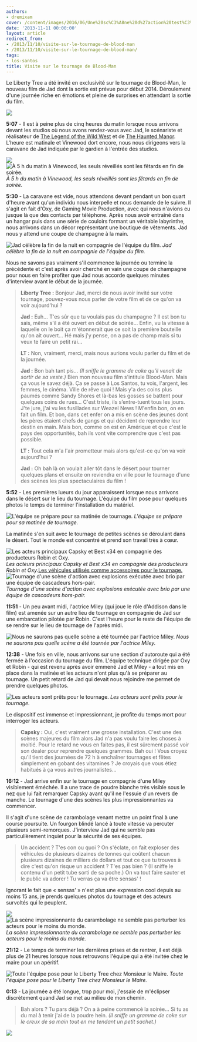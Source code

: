 ```yaml
---
authors:
- dremixam
cover: /content/images/2016/06/Une%20sc%C3%A8ne%20d%27action%20test%C3%A9%20avant%20d%27%C3%AAtre%20r%C3%A9alis%C3%A9%20.jpg
date: '2013-11-11 00:00:00'
layout: article
redirect_from:
- /2013/11/10/visite-sur-le-tournage-de-blood-man
- /2013/11/10/visite-sur-le-tournage-de-blood-man/
tags:
- los-santos
title: Visite sur le tournage de Blood-Man
---
```



Le Liberty Tree a été invité en exclusivité sur le tournage de Blood-Man, le nouveau film de Jad dont la sortie est prévue pour début 2014. Déroulement d'une journée riche en émotions et pleine de surprises en attendant la sortie du film.

![](/content/images/2016/06/Blood-Man%20premier%20poster.png)

**5:07** - Il est à peine plus de cinq heures du matin lorsque nous arrivons devant les studios où nous avons rendez-vous avec Jad, le scénariste et réalisateur de [The Legend of the Wild West](http://www.youtube.com/watch?v=cumIvrqCMOo) et de [The Haunted Manor](http://www.youtube.com/watch?v=YTYzBeGbdRg). L'heure est matinale et Vinewood dort encore, nous nous dirigeons vers la caravane de Jad indiquée par le gardien à l'entrée des studios.

![](/content/images/2016/06/vinewood%20studios%20entrance.jpg)
![À 5 h du matin à Vinewood, les seuls réveillés sont les fêtards en fin de soirée.](/content/images/2016/06/caravane.jpg)
_À 5 h du matin à Vinewood, les seuls réveillés sont les fêtards en fin de soirée._

**5:30** - La caravane est vide, nous attendons devant pendant un bon quart d'heure avant qu'un individu nous interpelle et nous demande de le suivre. Il s'agit en fait d'Oxy, de Gaming Movie Production, avec qui nous n'avions eu jusque là que des contacts par téléphone. Après nous avoir entraîné dans un hangar puis dans une série de couloirs formant un véritable labyrinthe, nous arrivons dans un décor représentant une boutique de vêtements. Jad nous y attend une coupe de champagne à la main.

![Jad célèbre la fin de la nuit en compagnie de l'équipe du film.](/content/images/2016/06/Dans%20la%20maison%20du%20maire%20avec%20le%20r%C3%A9alisateur%20Jad%20en%20premier%20plan%20ainsi%20que%20quelques%20acteurs%20%28%20best_x34%20et%20Pro_Ninja_98%20ect.%29%20.jpg)
_Jad célèbre la fin de la nuit en compagnie de l'équipe du film._

Nous ne savons pas vraiment s'il commence la journée ou termine la précédente et c'est après avoir cherché en vain une coupe de champagne pour nous en faire profiter que Jad nous accorde quelques minutes d'interview avant le début de la journée.

> **Liberty Tree :** Bonjour Jad, merci de nous avoir invité sur votre tournage, pouvez-vous nous parler de votre film et de ce qu'on va voir aujourd'hui ?
> 
> **Jad :** Euh… T'es sûr que tu voulais pas du champagne ? Il est bon tu sais, même s'il a été ouvert en début de soirée… Enfin, vu la vitesse à laquelle on le boit ça m'étonnerait que ce soit la première bouteille qu'on ait ouvert… Hé mais j'y pense, on a pas de champ mais si tu veux te faire un petit rai…
> 
> **LT :** Non, vraiment, merci, mais nous aurions voulu parler du film et de la journée.
> 
> **Jad :** Bon bah tant pis… _(Il sniffe le gramme de coke qu'il venait de sortir de sa veste.)_ Bien mon nouveau film s'intitule Blood-Man. Mais ça vous le savez déjà. Ça se passe à Los Santos, tu vois, l'argent, les femmes, le cinéma. Ville de rêve quoi ! Mais y'a des coins plus paumés comme Sandy Shores et là-bas les gosses se battent pour quelques coins de rues… C'est triste, ils s’entre-tuent tous les jours. J'te jure, j'ai vu les fusillades sur Weazel News ! M'enfin bon, on en fait un film. Et bon, dans cet enfer on a mis en scène des jeunes dont les pères étaient chefs de gangs et qui décident de reprendre leur destin en main. Mais bon, comme on est en Amérique et que c'est le pays des opportunités, bah ils vont vite comprendre que c'est pas possible.
> 
> **LT :** Tout cela m'a l'air prometteur mais alors qu'est-ce qu'on va voir aujourd'hui ?
> 
> **Jad :** Oh bah là on voulait aller tôt dans le désert pour tourner quelques plans et ensuite on reviendra en ville pour le tournage d'une des scènes les plus spectaculaires du film !

**5:52** - Les premières lueurs du jour apparaissent lorsque nous arrivons dans le désert sur le lieu du tournage. L'équipe du film pose pour quelques photos le temps de terminer l'installation du matériel.

![L'équipe se prépare pour sa matinée de tournage.](/content/images/2016/06/0_0%20%2838%29.jpg)
_L'équipe se prépare pour sa matinée de tournage._

La matinée s'en suit avec le tournage de petites scènes se déroulant dans le désert. Tout le monde est concentré et prend son travail très à cœur.

![Les acteurs principaux Capsky et Best x34 en compagnie des producteurs Robin et Oxy.](/content/images/2016/06/Les%20deux%20acteurs%20principaux%20%28Capsky%20et%20Best_x34%20%29%20ainsi%20que%20les%20deux%20producteurs%20%28%20Robin%20et%20Oxy%29%20une%20grande%20sc%C3%A8ne%20du%20film.jpg)
_Les acteurs principaux Capsky et Best x34 en compagnie des producteurs Robin et Oxy._[Les véhicules utilisés comme accessoires pour le tournage.](/content/images/2016/06/Les%20v%C3%A9hicules%20utilis%C3%A9%20pour%20beaucoup%20de%20sc%C3%A8nes%20importantes.jpg)
![Tournage d'une scène d'action avec explosions exécutée avec brio par une équipe de cascadeurs hors-pair.](/content/images/2016/06/Une%20sc%C3%A8ne%20d%27action%20test%C3%A9%20avant%20d%27%C3%AAtre%20r%C3%A9alis%C3%A9%20_0.jpg)
_Tournage d'une scène d'action avec explosions exécutée avec brio par une équipe de cascadeurs hors-pair._

**11:51** - Un peu avant midi, l'actrice Miley (qui joue le rôle d'Addison dans le film) est amenée sur un autre lieu de tournage en compagnie de Jad sur une embarcation pilotée par Robin. C'est l'heure pour le reste de l'équipe de se rendre sur le lieu de tournage de l'après midi.

![Nous ne saurons pas quelle scène a été tournée par l'actrice Miley.](/content/images/2016/06/Addison%20%28%20jou%C3%A9%20par%20Miley%29%20amen%C3%A9%20au%20lieu%20du%20tournage%20.jpg)
_Nous ne saurons pas quelle scène a été tournée par l'actrice Miley._

**12:38** - Une fois en ville, nous arrivons sur une section d'autoroute qui a été fermée à l'occasion du tournage du film. L'équipe technique dirigée par Oxy et Robin - qui est revenu après avoir emmené Jad et Miley - a tout mis en place dans la matinée et les acteurs n'ont plus qu'à se préparer au tournage. Un petit retard de Jad qui devait nous rejoindre me permet de prendre quelques photos.

![Les acteurs sont prêts pour le tournage.](/content/images/2016/06/Les%20Bloods%20se%20pr%C3%A9parant%20%C3%A0%20la%20grande%20course%20poursuite%20du%20fourgon.jpg)
_Les acteurs sont prêts pour le tournage._

Le dispositif est immense et impressionnant, je profite du temps mort pour interroger les acteurs.

> **Capsky :** Oui, c'est vraiment une grosse installation. C'est une des scènes majeures du film alors Jad n'a pas voulu faire les choses à moitié. Pour le retard ne vous en faites pas, il est sûrement passé voir son dealer pour reprendre quelques grammes. Bah oui ! Vous croyez qu'il tient des journées de 72 h à enchaîner tournages et fêtes simplement en gobant des vitamines ? Je croyais que vous étiez habitués à ça vous autres journalistes…

**16:12** - Jad arrive enfin sur le tournage en compagnie d'une Miley visiblement éméchée. Il a une trace de poudre blanche très visible sous le nez que lui fait remarquer Capsky avant qu'il ne l'essuie d'un revers de manche. Le tournage d'une des scènes les plus impressionnantes va commencer.

Il s'agit d'une scène de carambolage venant mettre un point final à une course poursuite. Un fourgon blindé lancé à toute vitesse va percuter plusieurs semi-remorques. J'interview Jad qui ne semble pas particulièrement inquiet pour la sécurité de ses équipes.

> Un accident ? T'es con ou quoi ? On s'éclate, on fait exploser des véhicules de plusieurs dizaines de tonnes qui coûtent chacun plusieurs dizaines de milliers de dollars et tout ce que tu trouves à dire c'est qu'on risque un accident ? T'es pas bien ? (Il sniffe le contenu d'un petit tube sorti de sa poche.) On va tout faire sauter et le public va adorer ! Tu verras ça va être sensas' !

Ignorant le fait que « sensas' » n'est plus une expression cool depuis au moins 15 ans, je prends quelques photos du tournage et des acteurs survoltés qui le peuplent.

![](/content/images/2016/06/Course%20poursuite%20du%20fougon%20blind%C3%A9%20qui%20a%20provoqu%C3%A9%20un%20%C3%A9norme%20embouteillage%20.jpg)
![La scène impressionnante du carambolage ne semble pas perturber les acteurs pour le moins du monde.](/content/images/2016/06/Un%20acteur%20pendant%20le%20tournage%20de%20la%20sc%C3%A8ne%20de%20la%20course%20poursuite%20du%20fougon%20blind%C3%A9.jpg)
_La scène impressionnante du carambolage ne semble pas perturber les acteurs pour le moins du monde._

**21:12** - Le temps de terminer les dernières prises et de rentrer, il est déjà plus de 21 heures lorsque nous retrouvons l'équipe qui a été invitée chez le maire pour un apéritif.

![Toute l'équipe pose pour le Liberty Tree chez Monsieur le Maire.](/content/images/2016/06/Les%20acteurs%20du%20film%20en%20costume%20dans%20la%20maison%20du%20maire%20.jpg)
_Toute l'équipe pose pour le Liberty Tree chez Monsieur le Maire._

**0:13** - La journée a été longue, trop pour moi, j'essaie de m'éclipser discrètement quand Jad se met au milieu de mon chemin.

> Bah alors ? Tu pars déjà ? On a à peine commencé la soirée… Si tu as du mal à tenir j'ai de la poudre hein. _(Il sniffe un gramme de coke sur le creux de sa main tout en me tendant un petit sachet.)_

![](/content/images/2016/06/Vinewood%20sign.jpg)